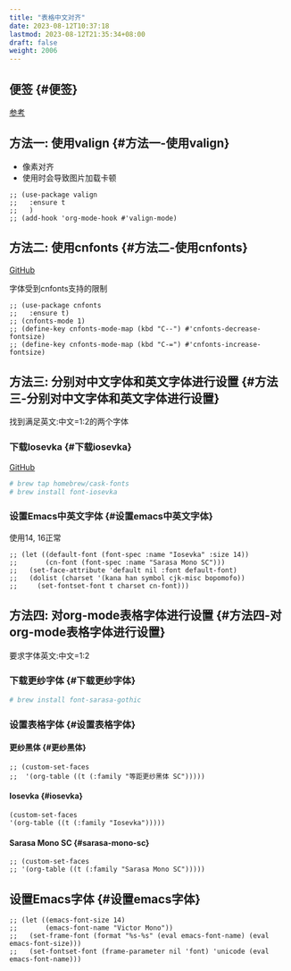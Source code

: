 ```yaml
---
title: "表格中文对齐"
date: 2023-08-12T10:37:18
lastmod: 2023-08-12T21:35:34+08:00
draft: false
weight: 2006
---
```


## 便签 {#便签}

[参考](https://q3yi.me/post/5_set_different_font_family_for_sc_in_emacs/) <br/>


## 方法一: 使用valign {#方法一-使用valign}

-   像素对齐 <br/>
-   使用时会导致图片加载卡顿 <br/>

<!--listend-->

```elisp
;; (use-package valign
;;   :ensure t
;;   )
;; (add-hook 'org-mode-hook #'valign-mode)
```


## 方法二: 使用cnfonts {#方法二-使用cnfonts}

[GitHub](https://github.com/tumashu/cnfonts) <br/>

字体受到cnfonts支持的限制 <br/>

```elisp
;; (use-package cnfonts
;;   :ensure t)
;; (cnfonts-mode 1)
;; (define-key cnfonts-mode-map (kbd "C--") #'cnfonts-decrease-fontsize)
;; (define-key cnfonts-mode-map (kbd "C-=") #'cnfonts-increase-fontsize)
```


## 方法三: 分别对中文字体和英文字体进行设置 {#方法三-分别对中文字体和英文字体进行设置}

找到满足英文:中文=1:2的两个字体 <br/>


### 下载Iosevka {#下载iosevka}

[GitHub](https://github.com/be5invis/Iosevka) <br/>

```bash
# brew tap homebrew/cask-fonts
# brew install font-iosevka
```


### 设置Emacs中英文字体 {#设置emacs中英文字体}

使用14, 16正常 <br/>

```elisp
;; (let ((default-font (font-spec :name "Iosevka" :size 14))
;;       (cn-font (font-spec :name "Sarasa Mono SC")))
;;   (set-face-attribute 'default nil :font default-font)
;;   (dolist (charset '(kana han symbol cjk-misc bopomofo))
;;     (set-fontset-font t charset cn-font)))
```


## 方法四: 对org-mode表格字体进行设置 {#方法四-对org-mode表格字体进行设置}

要求字体英文:中文=1:2 <br/>


### 下载更纱字体 {#下载更纱字体}

```bash
# brew install font-sarasa-gothic
```


### 设置表格字体 {#设置表格字体}


#### 更纱黑体 {#更纱黑体}

```elisp
;; (custom-set-faces
;;  '(org-table ((t (:family "等距更纱黑体 SC")))))
```


#### Iosevka {#iosevka}

```elisp
(custom-set-faces
'(org-table ((t (:family "Iosevka")))))
```


#### Sarasa Mono SC {#sarasa-mono-sc}

```elisp
;; (custom-set-faces
;; '(org-table ((t (:family "Sarasa Mono SC")))))
```


## 设置Emacs字体 {#设置emacs字体}

```elisp
;; (let ((emacs-font-size 14)
;;       (emacs-font-name "Victor Mono"))
;;   (set-frame-font (format "%s-%s" (eval emacs-font-name) (eval emacs-font-size)))
;;   (set-fontset-font (frame-parameter nil 'font) 'unicode (eval emacs-font-name)))
```

